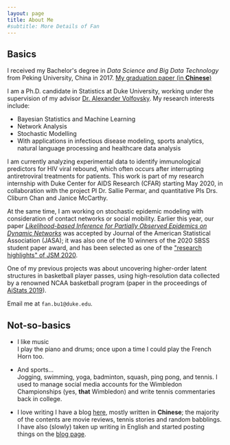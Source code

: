 ```yaml
---
layout: page
title: About Me
#subtitle: More Details of Fan
---
```


<!--p align="center"--> 
<!--img src="https://fanbuduke17.github.io/FanBu_GraduationCeremony_2.jpg" alt="my graduation pic" width="307" height="365"-->
<!--/p-->

## Basics

I received my Bachelor's degree in _Data Science and Big Data Technology_ from Peking University, China in 2017. [My graduation paper (in **Chinese**)](https://fanbuduke17.github.io/Graduation_Paper.pdf)

I am a Ph.D. candidate in Statistics at Duke University, working under the supervision of my advisor [Dr. Alexander Volfovsky](https://volfovsky.github.io/). My research interests include:

- Bayesian Statistics and Machine Learning
- Network Analysis
- Stochastic Modelling
- With applications in infectious disease modeling, sports analytics, natural language processing and healthcare data analysis

I am currently analyzing experimental data to identify immunological predictors for HIV viral rebound, which often occurs after interrupting antiretroviral treatments for patients. This work is part of my research internship with Duke Center for AIDS Research (CFAR) starting May 2020, in collaboration with the project PI Dr. Sallie Permar, and quantitative PIs Drs. Cliburn Chan and Janice McCarthy. 

At the same time, I am working on stochastic epidemic modeling with consideration of contact networks or social mobility. Earlier this year, our paper [_Likelihood-based Inference for Partially Observed Epidemics on Dynamic Networks_](https://www.tandfonline.com/doi/full/10.1080/01621459.2020.1790376) was accepted by Journal of the American Statistical Association (JASA); it was also one of the 10 winners of the 2020 SBSS student paper award, and has been selected as one of the ["research highlights" of JSM 2020](https://www.amstat.org/ASA/News/Newsworthy-Research-Highlights-from-JSM-2020.aspx).

<!--
I have just finished a project on likelihood-based inference of epidemic processes on adaptive social networks, with [Allison Aiello](https://sph.unc.edu/adv_profile/allison-e-aiello-phd/), Alexander Volfovsky and [Jason Xu](https://jasonxu90.github.io/). We developed a continuous-time Markov process model and a Bayesian data augmentation inference framework to study the interplay between contagion spread and social network evolution. The model is applied to recent epidemiological data with time-resolved social contact observations ([Aiello et al., 2016](https://www.sciencedirect.com/science/article/pii/S1755436516000025)).
-->

One of my previous projects was about uncovering higher-order latent structures in basketball player passes, using high-resolution data collected by a renowned NCAA basketball program (paper in the proceedings of [AiStats 2019](https://www.aistats.org/)). 

Email me at ``fan.bu1@duke.edu``.

<!-- 
## Publications and Preprints
* _Likelihood-based Inference for Partially Observed Epidemics on Dynamic Networks_. Joint work with Alexander Volfovsky and Jason Xu. (Manuscript under review; [arXiv preprint](https://arxiv.org/abs/1910.04221))
* _SMOGS: Social Network Metrics of Game Success_. Joint work with Sonia Xu, Katherine Heller, and Alexander Volfovsky. ([In the proceedings of AiStats 2019.](http://proceedings.mlr.press/v89/bu19a/bu19a.pdf))
* _Identifying Root Sources in Textual Conversation Threads_. Joint work with Wei Zhang, Derek Owen-Oas, Katherine Heller, and Xiaojin Zhu. ([arXiv preprint](https://arxiv.org/abs/1809.03648))
## Invited Talks, Presentations, and Tutorials
* September 2019, invited talk at the 2019 New Englangd Symposium on Statistics in Sports (NESSIS).
* April 2019, poster presentation at the 22nd International Conference on Artificial Intelligence and Statistics (AiStats 2019).
* March 2019, spotlight talk at the Duke Machine Learning Day.
* August 2018, instructor of Duke Statistical Science Bootcamp 2018. 
* June 2018, poster presentation at the 2018 ISBA World Meeting.
* December 2017, poster presentation at Women in Machine Learning Workshop (WiML) 2017.
-->

## Not-so-basics
  
* I like music  
  I play the piano and drums; once upon a time I could play the French Horn too. 
  
* And sports...    
  Jogging, swimming, yoga, badminton, squash, ping pong, and tennis. I used to manage social media accounts for the Wimbledon Championships (yes, **that** Wimbledon) and write tennis commentaries back in college.  
  
* I love writing
  I have a blog [here](https://fanbublog.wordpress.com/), mostly written in **Chinese**; the majority of the contents are movie reviews, tennis stories and random babblings. I have also (slowly) taken up writing in English and started posting things on the [blog page](https://fanbuduke17.github.io/blog).



